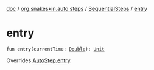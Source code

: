 [doc](../../index.md) / [org.snakeskin.auto.steps](../index.md) / [SequentialSteps](index.md) / [entry](./entry.md)

# entry

`fun entry(currentTime: `[`Double`](https://kotlinlang.org/api/latest/jvm/stdlib/kotlin/-double/index.html)`): `[`Unit`](https://kotlinlang.org/api/latest/jvm/stdlib/kotlin/-unit/index.html)

Overrides [AutoStep.entry](../-auto-step/entry.md)

